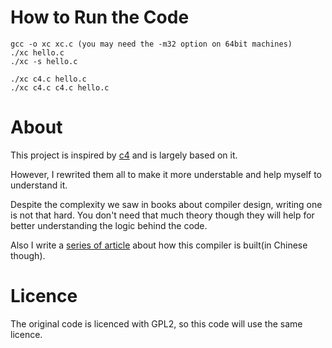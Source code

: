 # How to Run the Code

```
gcc -o xc xc.c (you may need the -m32 option on 64bit machines)
./xc hello.c
./xc -s hello.c

./xc c4.c hello.c
./xc c4.c c4.c hello.c
```

# About

This project is inspired by [c4](https://github.com/rswier/c4) and is largely
based on it.

However, I rewrited them all to make it more understable and help myself to
understand it.

Despite the complexity we saw in books about compiler design, writing one is
not that hard. You don't need that much theory though they will help for
better understanding the logic behind the code.

Also I write a [series of
article](http://lotabout.github.io/2015/%E5%86%99%E4%B8%AA-C-%E7%BC%96%E8%AF%91%E5%99%A8-1/)
about how this compiler is built(in Chinese though).

# Licence

The original code is licenced with GPL2, so this code will use the same
licence.
